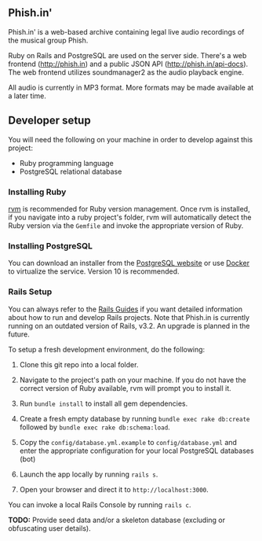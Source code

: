 Phish.in'
---------

Phish.in' is a web-based archive containing legal live audio recordings of the musical group Phish.

Ruby on Rails and PostgreSQL are used on the server side.  There's a web frontend (http://phish.in) and a public JSON API (http://phish.in/api-docs).  The web frontend utilizes soundmanager2 as the audio playback engine.

All audio is currently in MP3 format.  More formats may be made available at a later time.

## Developer setup

You will need the following on your machine in order to develop against this project:
 - Ruby programming language
 - PostgreSQL relational database

### Installing Ruby
[rvm](https://rvm.io/) is recommended for Ruby version management.  Once rvm is installed, if you navigate into a ruby project's folder, rvm will automatically detect the Ruby version via the `Gemfile` and invoke the appropriate version of Ruby.

### Installing PostgreSQL
You can download an installer from the [PostgreSQL website](https://www.postgresql.org/download/) or use [Docker](https://www.docker.com/) to virtualize the service.  Version 10 is recommended.

### Rails Setup
You can always refer to the [Rails Guides](http://guides.rubyonrails.org/) if you want detailed information about how to run and develop Rails projects.  Note that Phish.in is currently running on an outdated version of Rails, v3.2.  An upgrade is planned in the future.

To setup a fresh development environment, do the following:

1. Clone this git repo into a local folder.

2. Navigate to the project's path on your machine.  If you do not have the correct version of Ruby available, rvm will prompt you to install it.

3. Run `bundle install` to install all gem dependencies.

4. Create a fresh empty database by running `bundle exec rake db:create` followed by `bundle exec rake db:schema:load`.

5. Copy the `config/database.yml.example` to `config/database.yml` and enter the appropriate configuration for your local PostgreSQL databases (bot)

6. Launch the app locally by running `rails s`.

7. Open your browser and direct it to `http://localhost:3000`.

You can invoke a local Rails Console by running `rails c`.

**TODO:** Provide seed data and/or a skeleton database (excluding or obfuscating user details).


